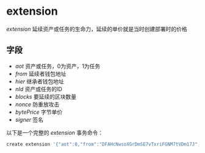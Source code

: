 # extension

_extension_ 延续资产或任务的生命力，延续的单价就是当时创建部署时的价格

## 字段
- _aot_ 资产或任务，0为资产，1为任务
- _from_ 延续者钱包地址
- _hier_ 继承者钱包地址
- _nId_ 资产或任务的ID
- _blocks_ 要延续的区块数量
- _nonce_ 防重放攻击
- _bytePrice_ 字节单价
- _signer_ 签名


以下是一个完整的 _extension_ 事务命令：

```bash
create extension '{"aot":0,"from":"DFAHcNwsoXGrDmSE7vTxriFGNM7tVDm17J","nId":"4ab40229733e4c964a87e19cb502e9517fc954b1f1fc7f3daffa02355e5eecf8","blocks":0,"bytePrice":2}'
```

